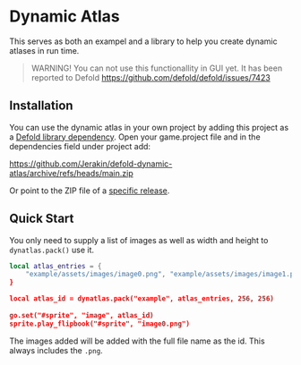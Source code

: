 # Dynamic Atlas

This serves as both an exampel and a library to help you create dynamic atlases in run time.

> WARNING! You can not use this functionallity in GUI yet. It has been reported to Defold https://github.com/defold/defold/issues/7423


## Installation
You can use the dynamic atlas in your own project by adding this project as a [Defold library dependency](http://www.defold.com/manuals/libraries/). Open your game.project file and in the dependencies field under project add:

https://github.com/Jerakin/defold-dynamic-atlas/archive/refs/heads/main.zip

Or point to the ZIP file of a [specific release](https://github.com/Jerakin/defold-dynamic-atlas/releases).

## Quick Start
You only need to supply a list of images as well as width and height to `dynatlas.pack()` use it.

```lua
local atlas_entries = {
	"example/assets/images/image0.png", "example/assets/images/image1.png
}

local atlas_id = dynatlas.pack("example", atlas_entries, 256, 256)
	
go.set("#sprite", "image", atlas_id)
sprite.play_flipbook("#sprite", "image0.png")
```

The images added will be added with the full file name as the id. This always includes the `.png`.
